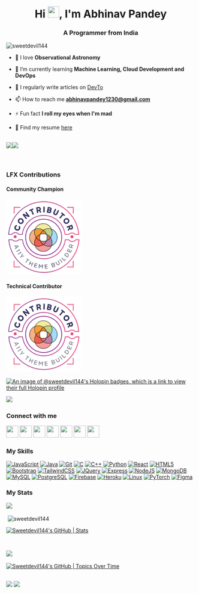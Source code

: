 <h1 align="center">Hi <img src="https://user-images.githubusercontent.com/18350557/176309783-0785949b-9127-417c-8b55-ab5a4333674e.gif" height="30px" width="30px">, I'm Abhinav Pandey</h1>
<h3 align="center">A Programmer from India</h3>

<p align="left"> <img src="https://komarev.com/ghpvc/?username=sweetdevil144&label=Profile%20views&color=0e75b6&style=flat" alt="sweetdevil144" /> </p>

- 🔭 I love **Observational Astronomy**

- 🌱 I’m currently learning **Machine Learning, Cloud Development and DevOps**

- 📝 I regularly write articles on [DevTo](http://dev.to/devrx)

- 📫 How to reach me **abhinavpandey1230@gmail.com**

- ⚡ Fun fact **I roll my eyes when I'm mad**

- 👀 Find my resume [here](https://drive.google.com/file/d/1m76FkVXuonhF38DV-fuKWgAcsbkcyu05/view?usp=sharing)

<br>
<a href="https://www.github.com/Sweetdevil144" target="_blank" rel="noreferrer"><img src="https://img.shields.io/github/followers/Sweetdevil144?logo=github&style=for-the-badge&color=10b981&labelColor=000000" /></a><a href="https://www.twitter.com/Abhinav_6996" target="_blank" rel="noreferrer"><img src="https://img.shields.io/twitter/follow/Abhinav_6996?logo=twitter&style=for-the-badge&color=10b981&labelColor=000000" /></a>
<br><br><br>

### LFX Contributions

#### Community Champion

<img src="./a11y-theme-builder-community-champion.png" alt="Community Champion" width="200" height="200">

#### Technical Contributor

<img src="./a11y-theme-builder-core-contributor.png" alt="Technical Contributor" width="200" height="200">


[![An image of @sweetdevil144's Holopin badges, which is a link to view their full Holopin profile](https://holopin.me/sweetdevil144)](https://holopin.io/@sweetdevil144)


<p align="left"> <img src="https://github-profile-trophy.vercel.app/?username=Sweetdevil144&theme=gitdimmed"></a> </p>

### Connect with me
<p align="left"> <a href="https://www.dev.to/sweetdevil144" target="_blank" rel="noreferrer"><img src="https://raw.githubusercontent.com/danielcranney/readme-generator/main/public/icons/socials/devdotto-dark.svg" width="32" height="32" /></a> <a href="https://www.github.com/Sweetdevil144" target="_blank" rel="noreferrer"><img src="https://raw.githubusercontent.com/danielcranney/readme-generator/main/public/icons/socials/github-dark.svg" width="32" height="32" /></a> <a href="https://b1o5.hashnode.dev" target="_blank" rel="noreferrer"><img src="https://raw.githubusercontent.com/danielcranney/readme-generator/main/public/icons/socials/hashnode.svg" width="32" height="32" /></a> <a href="http://www.instagram.com/abhinav_pandey_1230" target="_blank" rel="noreferrer"><img src="https://raw.githubusercontent.com/danielcranney/readme-generator/main/public/icons/socials/instagram.svg" width="32" height="32" /></a> <a href="https://www.linkedin.com/in/abhinav-pandey-441504252/" target="_blank" rel="noreferrer"><img src="https://raw.githubusercontent.com/danielcranney/readme-generator/main/public/icons/socials/linkedin.svg" width="32" height="32" /></a> <a href="https://www.stackoverflow.com/users/20455850/abhinav-pandey" target="_blank" rel="noreferrer"><img src="https://raw.githubusercontent.com/danielcranney/readme-generator/main/public/icons/socials/stackoverflow.svg" width="32" height="32" /></a> <a href="https://www.twitter.com/Abhinav_6996" target="_blank" rel="noreferrer"><img src="https://raw.githubusercontent.com/danielcranney/readme-generator/main/public/icons/socials/twitter.svg" width="32" height="32" /></a></p>

### My Skills
<p align="left"> <a href="https://developer.mozilla.org/en-US/docs/Web/JavaScript" target="_blank" rel="noreferrer"><img src="https://raw.githubusercontent.com/danielcranney/readme-generator/main/public/icons/skills/javascript-colored.svg" width="36" height="36" alt="JavaScript" /></a> <a href="https://www.oracle.com/java/" target="_blank" rel="noreferrer"><img src="https://raw.githubusercontent.com/danielcranney/readme-generator/main/public/icons/skills/java-colored.svg" width="36" height="36" alt="Java" /></a> <a href="https://git-scm.com/" target="_blank" rel="noreferrer"><img src="https://raw.githubusercontent.com/danielcranney/readme-generator/main/public/icons/skills/git-colored.svg" width="36" height="36" alt="Git" /></a> <a href="https://docs.microsoft.com/en-us/cpp/?view=msvc-170" target="_blank" rel="noreferrer"><img src="https://raw.githubusercontent.com/danielcranney/readme-generator/main/public/icons/skills/c-colored.svg" width="36" height="36" alt="C" /></a> <a href="https://docs.microsoft.com/en-us/cpp/?view=msvc-170" target="_blank" rel="noreferrer"><img src="https://raw.githubusercontent.com/danielcranney/readme-generator/main/public/icons/skills/cplusplus-colored.svg" width="36" height="36" alt="C++" /></a> <a href="https://www.python.org/" target="_blank" rel="noreferrer"><img src="https://raw.githubusercontent.com/danielcranney/readme-generator/main/public/icons/skills/python-colored.svg" width="36" height="36" alt="Python" /></a> <a href="https://reactjs.org/" target="_blank" rel="noreferrer"><img src="https://raw.githubusercontent.com/danielcranney/readme-generator/main/public/icons/skills/react-colored.svg" width="36" height="36" alt="React" /></a> <a href="https://developer.mozilla.org/en-US/docs/Glossary/HTML5" target="_blank" rel="noreferrer"><img src="https://raw.githubusercontent.com/danielcranney/readme-generator/main/public/icons/skills/html5-colored.svg" width="36" height="36" alt="HTML5" /></a> <a href="https://getbootstrap.com/" target="_blank" rel="noreferrer"><img src="https://raw.githubusercontent.com/danielcranney/readme-generator/main/public/icons/skills/bootstrap-colored.svg" width="36" height="36" alt="Bootstrap" /></a> <a href="https://tailwindcss.com/" target="_blank" rel="noreferrer"><img src="https://raw.githubusercontent.com/danielcranney/readme-generator/main/public/icons/skills/tailwindcss-colored.svg" width="36" height="36" alt="TailwindCSS" /></a> <a href="https://jquery.com/" target="_blank" rel="noreferrer"><img src="https://raw.githubusercontent.com/danielcranney/readme-generator/main/public/icons/skills/jquery-colored.svg" width="36" height="36" alt="JQuery" /></a> <a href="https://expressjs.com/" target="_blank" rel="noreferrer"><img src="https://raw.githubusercontent.com/danielcranney/readme-generator/main/public/icons/skills/express-colored-dark.svg" width="36" height="36" alt="Express" /></a> <a href="https://nodejs.org/en/" target="_blank" rel="noreferrer"><img src="https://raw.githubusercontent.com/danielcranney/readme-generator/main/public/icons/skills/nodejs-colored.svg" width="36" height="36" alt="NodeJS" /></a> <a href="https://www.mongodb.com/" target="_blank" rel="noreferrer"><img src="https://raw.githubusercontent.com/danielcranney/readme-generator/main/public/icons/skills/mongodb-colored.svg" width="36" height="36" alt="MongoDB" /></a> <a href="https://www.mysql.com/" target="_blank" rel="noreferrer"><img src="https://raw.githubusercontent.com/danielcranney/readme-generator/main/public/icons/skills/mysql-colored.svg" width="36" height="36" alt="MySQL" /></a> <a href="https://www.postgresql.org/" target="_blank" rel="noreferrer"><img src="https://raw.githubusercontent.com/danielcranney/readme-generator/main/public/icons/skills/postgresql-colored.svg" width="36" height="36" alt="PostgreSQL" /></a> <a href="https://firebase.google.com/" target="_blank" rel="noreferrer"><img src="https://raw.githubusercontent.com/danielcranney/readme-generator/main/public/icons/skills/firebase-colored.svg" width="36" height="36" alt="Firebase" /></a> <a href="https://www.heroku.com/" target="_blank" rel="noreferrer"><img src="https://raw.githubusercontent.com/danielcranney/readme-generator/main/public/icons/skills/heroku-colored.svg" width="36" height="36" alt="Heroku" /></a> <a href="https://www.linux.org" target="_blank" rel="noreferrer"><img src="https://raw.githubusercontent.com/danielcranney/readme-generator/main/public/icons/skills/linux-colored.svg" width="36" height="36" alt="Linux" /></a> <a href="https://pytorch.org/" target="_blank" rel="noreferrer"><img src="https://raw.githubusercontent.com/danielcranney/readme-generator/main/public/icons/skills/pytorch-colored.svg" width="36" height="36" alt="PyTorch" /></a> <a href="https://www.figma.com/" target="_blank" rel="noreferrer"><img src="https://raw.githubusercontent.com/danielcranney/readme-generator/main/public/icons/skills/figma-colored.svg" width="36" height="36" alt="Figma" /></a> </p>

### My Stats
<p><img src="https://github-readme-stats.vercel.app/api/top-langs?username=Sweetdevil144&layout=pie&theme=react&langs_count=10" width="400"/></p>


<p>&nbsp;<img align="center" src="https://github-readme-stats-sigma-five.vercel.app/api?username=sweetdevil144&show_icons=true&locale=en&theme=react" alt="sweetdevil144" /></p>

[![Sweetdevil144's GitHub | Stats](https://stats.quira.sh/Sweetdevil144/github?theme=dark)](https://quira.sh?utm_source=widgets&utm_campaign=Sweetdevil144)

<br>

<a href="http://www.github.com/Sweetdevil144"><img src="https://github-readme-streak-stats.herokuapp.com/?user=Sweetdevil144&theme=react" /></a>

[![Sweetdevil144's GitHub | Topics Over Time](https://stats.quira.sh/Sweetdevil144/topics-over-time?theme=dark)](https://quira.sh?utm_source=widgets&utm_campaign=Sweetdevil144)

<br>

<img src="https://github-profile-summary-cards.vercel.app/api/cards/profile-details?username=Sweetdevil144&theme=react">
<img src="https://github-readme-activity-graph.vercel.app/graph?username=Sweetdevil144&theme=react">
